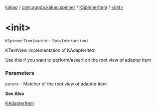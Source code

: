 [kakao](../../index.md) / [com.agoda.kakao.spinner](../index.md) / [KSpinnerItem](index.md) / [&lt;init&gt;](./-init-.md)

# &lt;init&gt;

`KSpinnerItem(parent: DataInteraction)`

KTextView implementation of KAdapterItem

Use this if you want to perform/assert on the root view of adapter item

### Parameters

`parent` - Matcher of the root view of adapter item

**See Also**

[KAdapterItem](../../com.agoda.kakao.list/-k-adapter-item/index.md)

